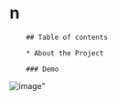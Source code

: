 # n

        ## Table of contents     

        * About the Project

        ### Demo
![image](https://user-images.githubusercontent.com/66760710/90145685-2f5c7f00-dd4e-11ea-8792-cd7727481d80.png)"
        